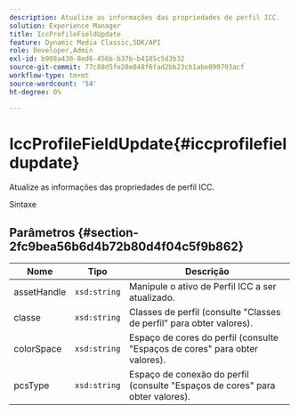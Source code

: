 ```yaml
---
description: Atualize as informações das propriedades de perfil ICC.
solution: Experience Manager
title: IccProfileFieldUpdate
feature: Dynamic Media Classic,SDK/API
role: Developer,Admin
exl-id: b988a430-8ed6-456b-b37b-b4185c5d3b32
source-git-commit: 77c88d5fe20e048f6fad2bb23cb1abe090793acf
workflow-type: tm+mt
source-wordcount: '54'
ht-degree: 0%

---
```


# IccProfileFieldUpdate{#iccprofilefieldupdate}

Atualize as informações das propriedades de perfil ICC.

Sintaxe

## Parâmetros {#section-2fc9bea56b6d4b72b80d4f04c5f9b862}

| Nome | Tipo | Descrição |
|---|---|---|
| assetHandle | `xsd:string` | Manipule o ativo de Perfil ICC a ser atualizado. |
| classe | `xsd:string` | Classes de perfil (consulte &quot;Classes de perfil&quot; para obter valores). |
| colorSpace | `xsd:string` | Espaço de cores do perfil (consulte &quot;Espaços de cores&quot; para obter valores). |
| pcsType | `xsd:string` | Espaço de conexão do perfil (consulte &quot;Espaços de cores&quot; para obter valores). |
